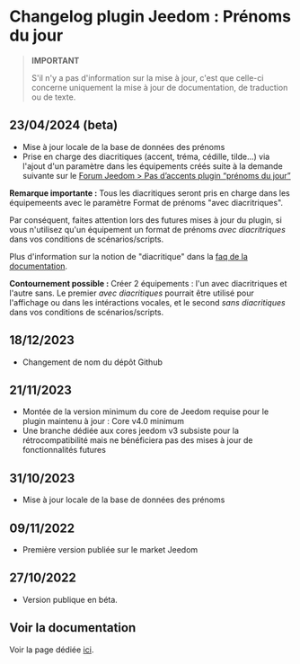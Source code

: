 # Changelog plugin Jeedom : Prénoms du jour

> **IMPORTANT**
>
> S'il n'y a pas d'information sur la mise à jour, c'est que celle-ci concerne uniquement la mise à jour de documentation, de traduction ou de texte.

## 23/04/2024 (beta)

- Mise à jour locale de la base de données des prénoms
- Prise en charge des diacritiques (accent, tréma, cédille, tilde...) via l'ajout d'un paramètre dans les équipements créés suite à la demande suivante sur le [Forum Jeedom > Pas d’accents plugin “prénoms du jour”](https://community.jeedom.com/t/pas-daccents-plugin-prenoms-du-jour/120026)

**Remarque importante :**
Tous les diacritiques seront pris en charge dans les équipemeents avec le paramètre Format de prénoms "avec diacritriques".

Par conséquent, faites attention lors des futures mises à jour du plugin, si vous n'utilisez qu'un équipement un format de prénoms _avec diacritriques_ dans vos conditions de scénarios/scripts.

<!--Plus d'information sur la notion de "diacritique" dans la [faq de la documentation](https://jeanrobertjs.github.io/jeedom_namesoftheday/fr_FR/).-->
Plus d'information sur la notion de "diacritique" dans la [faq de la documentation](https://github.com/jeanrobertjs/jeedom_namesoftheday/blob/beta/docs/fr_FR/index.md).


**Contournement possible :**
Créer 2 équipements : l'un avec diacritriques et l'autre sans.
Le premier _avec diacritiques_ pourrait être utilisé pour l'affichage ou dans les intéractions vocales, et le second _sans diacritiques_ dans vos conditions de scénarios/scripts.

## 18/12/2023

- Changement de nom du dépôt Github

## 21/11/2023

- Montée de la version minimum du core de Jeedom requise pour le plugin maintenu à jour : Core v4.0 minimum
- Une branche dédiée aux cores jeedom v3 subsiste pour la rétrocompatibilité mais ne bénéficiera pas des mises à jour de fonctionnalités futures

## 31/10/2023

- Mise à jour locale de la base de données des prénoms

## 09/11/2022

- Première version publiée sur le market Jeedom

## 27/10/2022

- Version publique en béta.

## Voir la documentation

<!--Voir la page dédiée [ici](https://jeanrobertjs.github.io/jeedom_namesoftheday/fr_FR/).-->
Voir la page dédiée [ici](https://github.com/jeanrobertjs/jeedom_namesoftheday/blob/beta/docs/fr_FR/index.md).